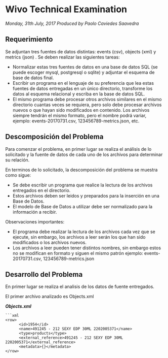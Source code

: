 # Wivo Technical Examination #
*Monday, 31th July, 2017*
*Produced by Paolo Caviedes Saavedra*

## Requerimiento ##

Se adjuntan tres fuentes de datos distintas: events (csv), objects (xml) y metrics (json) . Se deben realizar las siguientes tareas:  
* Normalizar estas tres fuentes de datos en una base de datos SQL (se puede escoger mysql, postgresql o sqlite) y adjuntar el esquema de base de datos final.  
* Escribir un programa en el lenguaje de su preferencia que lea estas fuentes de datos entregadas en un único directorio, transforme los datos al esquema relacional y escriba en la base de datos SQL.  
* El mismo programa debe procesar otros archivos similares en el mismo directorio cuantas veces se requiera, pero solo debe procesar archivos nuevos o que hayan sido modificados en contenido. Los archivos siempre tendrán el mismo formato, pero el nombre podrá variar, ejemplo: events-20170731.csv, 123456789-metrics.json, etc.

## Descomposición del Problema ##

Para comenzar el problema, en primer lugar se realiza el análisis de lo solicitado y la fuente de datos de cada uno de los archivos para determinar su relación. 

En terminos de lo solicitado, la descomposición del problema se muestra como sigue:  
* Se debe escribir un programa que realice la lectura de los archivos entregados en el directorio.  
* Estos archivos deben ser leidos y preparados para la inserción en una Base de Datos.  
* El modelo de Base de Datos a utilizar debe ser normalizado para la información a recibir.  

Observaciones importantes:  
* El programa debe realizar la lectura de los archivos cada vez que se ejecute, sin embargo, los archivos a leer serán los que han sido modificados o los archivos nuevos. 
* Los archivos a leer pueden tener distintos nombres, sin embargo estos no se modifican en formato y siguen el mismo patrón ejemplo: events-20170731.csv, 123456789-metrics.json

## Desarrollo del Problema ##

En primer lugar se realiza el analisis de los datos de fuente entregados. 

El primer archivo analizado es Objects.xml  

***Objects.xml***
~~~
```xml
<row>
	  <id>1954</id>
	  <name>491245 - 212 SEXY EDP 30ML 2202005371</name>
	  <type>products</type>
	  <external_reference>491245 - 212 SEXY EDP 30ML 2202005371</external_reference>
	  <metadata>{}</metadata>
</row>
~~~